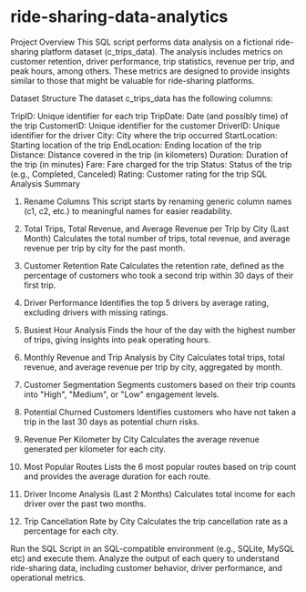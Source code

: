 # ride-sharing-data-analytics

Project Overview
This SQL script performs data analysis on a fictional ride-sharing platform dataset (c_trips_data). The analysis includes metrics on customer retention, driver performance, trip statistics, revenue per trip, and peak hours, among others. These metrics are designed to provide insights similar to those that might be valuable for ride-sharing platforms.

Dataset Structure
The dataset c_trips_data has the following columns:

TripID: Unique identifier for each trip
TripDate: Date (and possibly time) of the trip
CustomerID: Unique identifier for the customer
DriverID: Unique identifier for the driver
City: City where the trip occurred
StartLocation: Starting location of the trip
EndLocation: Ending location of the trip
Distance: Distance covered in the trip (in kilometers)
Duration: Duration of the trip (in minutes)
Fare: Fare charged for the trip
Status: Status of the trip (e.g., Completed, Canceled)
Rating: Customer rating for the trip
SQL Analysis Summary
1. Rename Columns
This script starts by renaming generic column names (c1, c2, etc.) to meaningful names for easier readability.

2. Total Trips, Total Revenue, and Average Revenue per Trip by City (Last Month)
Calculates the total number of trips, total revenue, and average revenue per trip by city for the past month.

3. Customer Retention Rate
Calculates the retention rate, defined as the percentage of customers who took a second trip within 30 days of their first trip.

4. Driver Performance
Identifies the top 5 drivers by average rating, excluding drivers with missing ratings.

5. Busiest Hour Analysis
Finds the hour of the day with the highest number of trips, giving insights into peak operating hours.

6. Monthly Revenue and Trip Analysis by City
Calculates total trips, total revenue, and average revenue per trip by city, aggregated by month.

7. Customer Segmentation
Segments customers based on their trip counts into "High", "Medium", or "Low" engagement levels.

8. Potential Churned Customers
Identifies customers who have not taken a trip in the last 30 days as potential churn risks.

9. Revenue Per Kilometer by City
Calculates the average revenue generated per kilometer for each city.

10. Most Popular Routes
Lists the 6 most popular routes based on trip count and provides the average duration for each route.

11. Driver Income Analysis (Last 2 Months)
Calculates total income for each driver over the past two months.

12. Trip Cancellation Rate by City
Calculates the trip cancellation rate as a percentage for each city.

Run the SQL Script in an SQL-compatible environment (e.g., SQLite, MySQL etc) and execute them.
Analyze the output of each query to understand ride-sharing data, including customer behavior, driver performance, and operational metrics.
